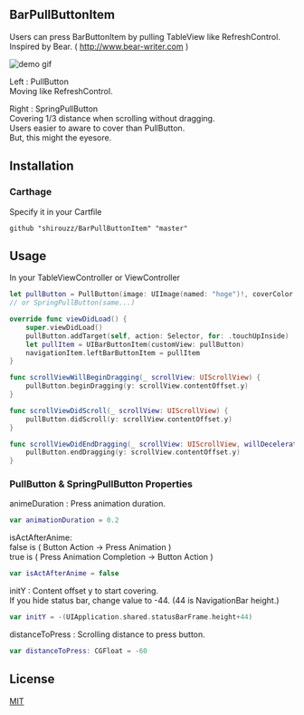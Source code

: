 ## BarPullButtonItem
Users can press BarButtonItem by pulling TableView like RefreshControl.   
Inspired by Bear. ( http://www.bear-writer.com ) 

![demo gif](https://github.com/shirouzz/DemoImages/blob/master/BarPullButtonItemDemo.gif)

Left : PullButton  
Moving like RefreshControl.   

Right : SpringPullButton  
Covering 1/3 distance when scrolling without dragging.  
Users easier to aware to cover than PullButton.  
But, this might the eyesore.   

## Installation
### Carthage
Specify it in your Cartfile
```
github "shirouzz/BarPullButtonItem" "master"
```

## Usage
In your TableViewController or ViewController
```swift
let pullButton = PullButton(image: UIImage(named: "hoge")!, coverColor: UIColor.hoge, coverImageColor: UIColor.hoge)
// or SpringPullButton(same...)

override func viewDidLoad() {
    super.viewDidLoad()
    pullButton.addTarget(self, action: Selector, for: .touchUpInside)
    let pullItem = UIBarButtonItem(customView: pullButton)
    navigationItem.leftBarButtonItem = pullItem
}

func scrollViewWillBeginDragging(_ scrollView: UIScrollView) {
    pullButton.beginDragging(y: scrollView.contentOffset.y)
}

func scrollViewDidScroll(_ scrollView: UIScrollView) {
    pullButton.didScroll(y: scrollView.contentOffset.y)
}

func scrollViewDidEndDragging(_ scrollView: UIScrollView, willDecelerate decelerate: Bool) {
    pullButton.endDragging(y: scrollView.contentOffset.y)
}
```

### PullButton & SpringPullButton Properties
animeDuration : Press animation duration. 
```swift
var animationDuration = 0.2
```

isActAfterAnime:  
false is ( Button Action -> Press Animation )  
true is ( Press Animation Completion -> Button Action )
```swift
var isActAfterAnime = false
```

initY : Content offset y to start covering.  
If you hide status bar, change value to -44.  (44 is NavigationBar height.)
```swift
var initY = -(UIApplication.shared.statusBarFrame.height+44)
```

distanceToPress : Scrolling distance to press button.
```swift
var distanceToPress: CGFloat = -60
```


## License
[MIT](LICENSE)

